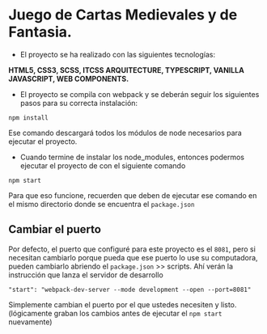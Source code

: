 # Juego de Cartas Medievales y de Fantasia.

* El proyecto se ha realizado con las siguientes tecnologías:

**HTML5, CSS3, SCSS, ITCSS ARQUITECTURE, TYPESCRIPT, VANILLA JAVASCRIPT, WEB COMPONENTS.**

* El proyecto se compila con webpack y se deberán seguir los siguientes pasos para su correcta instalación:

```
npm install
```
Ese comando descargará todos los módulos de node necesarios para ejecutar el proyecto.

* Cuando termine de instalar los node_modules, entonces podermos ejecutar el proyecto de con el siguiente comando

```
npm start
```
Para que eso funcione, recuerden que deben de ejecutar ese comando en el mismo directorio donde se encuentra el ```package.json```

## Cambiar el puerto
Por defecto, el puerto que configuré para este proyecto es el ```8081```, pero si necesitan cambiarlo porque pueda que ese puerto lo use su computadora, pueden cambiarlo abriendo el ```package.json``` >> scripts. Ahí verán la instrucción que lanza el servidor de desarrollo

```
"start": "webpack-dev-server --mode development --open --port=8081"
```

Simplemente cambian el puerto por el que ustedes necesiten y listo. (lógicamente graban los cambios antes de ejecutar el ```npm start``` nuevamente)


